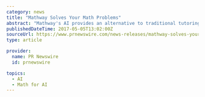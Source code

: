 ```yaml
---
category: news
title: "Mathway Solves Your Math Problems"
abstract: "Mathway's AI provides an alternative to traditional tutoring, allowing students to type (or snap a picture of) their math problems and receive instant solutions. \"Millions of students in the US rely on Mathway to provide homework assistance when they need ..."
publishedDateTime: 2017-05-05T13:02:00Z
sourceUrl: https://www.prnewswire.com/news-releases/mathway-solves-your-math-problems-300452279.html
type: article

provider:
  name: PR Newswire
  id: prnewswire

topics:
  - AI
  - Math for AI
---
```

